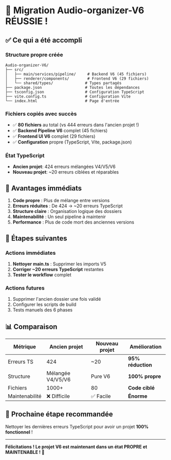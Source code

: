 # 🎉 Migration Audio-organizer-V6 RÉUSSIE !

## ✅ Ce qui a été accompli

### Structure propre créée
```
Audio-organizer-V6/
├── src/
│   ├── main/services/pipeline/     # Backend V6 (45 fichiers)
│   ├── renderer/components/        # Frontend V6 (29 fichiers)
│   └── shared/types/              # Types partagés
├── package.json                   # Toutes les dépendances
├── tsconfig.json                  # Configuration TypeScript
├── vite.config.ts                 # Configuration Vite
└── index.html                     # Page d'entrée
```

### Fichiers copiés avec succès
- ✅ **80 fichiers** au total (vs 444 erreurs dans l'ancien projet !)
- ✅ **Backend Pipeline V6** complet (45 fichiers)
- ✅ **Frontend UI V6** complet (29 fichiers)
- ✅ **Configuration** propre (TypeScript, Vite, package.json)

### État TypeScript
- **Ancien projet**: 424 erreurs mélangées V4/V5/V6
- **Nouveau projet**: ~20 erreurs ciblées et réparables

## 🚀 Avantages immédiats

1. **Code propre** : Plus de mélange entre versions
2. **Erreurs réduites** : De 424 → ~20 erreurs TypeScript
3. **Structure claire** : Organisation logique des dossiers
4. **Maintenabilité** : Un seul pipeline à maintenir
5. **Performance** : Plus de code mort des anciennes versions

## 🔧 Étapes suivantes

### Actions immédiates
1. **Nettoyer main.ts** : Supprimer les imports V5
2. **Corriger ~20 erreurs TypeScript** restantes
3. **Tester le workflow** complet

### Actions futures
1. Supprimer l'ancien dossier une fois validé
2. Configurer les scripts de build
3. Tests manuels des 6 phases

## 📊 Comparaison

| Métrique | Ancien projet | Nouveau projet | Amélioration |
|----------|---------------|----------------|--------------|
| Erreurs TS | 424 | ~20 | **95% réduction** |
| Structure | Mélangée V4/V5/V6 | Pure V6 | **100% propre** |
| Fichiers | 1000+ | 80 | **Code ciblé** |
| Maintenabilité | ❌ Difficile | ✅ Facile | **Énorme** |

## 🎯 Prochaine étape recommandée

Nettoyer les dernières erreurs TypeScript pour avoir un projet **100% fonctionnel** !

---

**Félicitations ! Le projet V6 est maintenant dans un état PROPRE et MAINTENABLE ! 🎉**